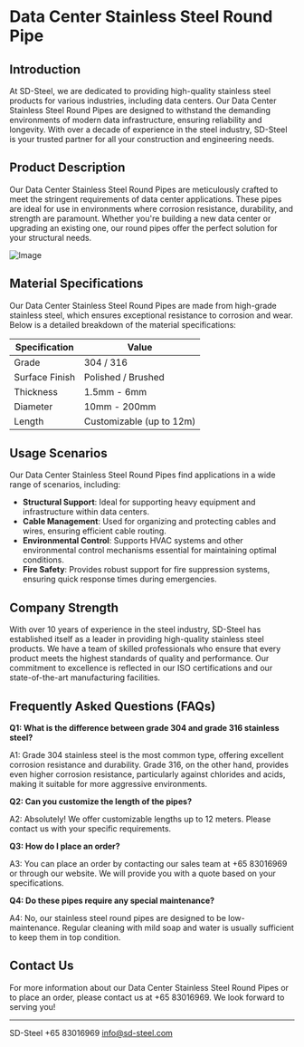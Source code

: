# Data Center Stainless Steel Round Pipe

## Introduction

At SD-Steel, we are dedicated to providing high-quality stainless steel products for various industries, including data centers. Our Data Center Stainless Steel Round Pipes are designed to withstand the demanding environments of modern data infrastructure, ensuring reliability and longevity. With over a decade of experience in the steel industry, SD-Steel is your trusted partner for all your construction and engineering needs.

## Product Description

Our Data Center Stainless Steel Round Pipes are meticulously crafted to meet the stringent requirements of data center applications. These pipes are ideal for use in environments where corrosion resistance, durability, and strength are paramount. Whether you're building a new data center or upgrading an existing one, our round pipes offer the perfect solution for your structural needs.

![Image](https://github.com/user-attachments/assets/2567258e-e124-4816-932d-1809bd27ef0b)

## Material Specifications

Our Data Center Stainless Steel Round Pipes are made from high-grade stainless steel, which ensures exceptional resistance to corrosion and wear. Below is a detailed breakdown of the material specifications:

| Specification | Value |
|---------------|-------|
| Grade         | 304 / 316 |
| Surface Finish | Polished / Brushed |
| Thickness     | 1.5mm - 6mm |
| Diameter      | 10mm - 200mm |
| Length        | Customizable (up to 12m) |

## Usage Scenarios

Our Data Center Stainless Steel Round Pipes find applications in a wide range of scenarios, including:

- **Structural Support**: Ideal for supporting heavy equipment and infrastructure within data centers.
- **Cable Management**: Used for organizing and protecting cables and wires, ensuring efficient cable routing.
- **Environmental Control**: Supports HVAC systems and other environmental control mechanisms essential for maintaining optimal conditions.
- **Fire Safety**: Provides robust support for fire suppression systems, ensuring quick response times during emergencies.

## Company Strength

With over 10 years of experience in the steel industry, SD-Steel has established itself as a leader in providing high-quality stainless steel products. We have a team of skilled professionals who ensure that every product meets the highest standards of quality and performance. Our commitment to excellence is reflected in our ISO certifications and our state-of-the-art manufacturing facilities.

## Frequently Asked Questions (FAQs)

**Q1: What is the difference between grade 304 and grade 316 stainless steel?**

A1: Grade 304 stainless steel is the most common type, offering excellent corrosion resistance and durability. Grade 316, on the other hand, provides even higher corrosion resistance, particularly against chlorides and acids, making it suitable for more aggressive environments.

**Q2: Can you customize the length of the pipes?**

A2: Absolutely! We offer customizable lengths up to 12 meters. Please contact us with your specific requirements.

**Q3: How do I place an order?**

A3: You can place an order by contacting our sales team at +65 83016969 or through our website. We will provide you with a quote based on your specifications.

**Q4: Do these pipes require any special maintenance?**

A4: No, our stainless steel round pipes are designed to be low-maintenance. Regular cleaning with mild soap and water is usually sufficient to keep them in top condition.

## Contact Us

For more information about our Data Center Stainless Steel Round Pipes or to place an order, please contact us at +65 83016969. We look forward to serving you!

---

SD-Steel
+65 83016969
[info@sd-steel.com](mailto:info@sd-steel.com)